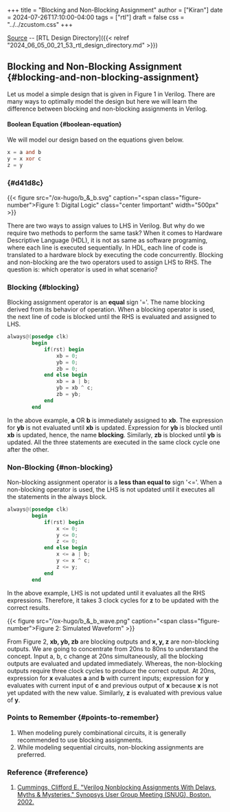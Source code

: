 +++
title = "Blocking and Non-Blocking Assignment"
author = ["Kiran"]
date = 2024-07-26T17:10:00-04:00
tags = ["rtl"]
draft = false
css = "../../zcustom.css"
+++

[Source](https://github.com/24x7fpga/RTL/tree/master/rtl_designs/block_vs_non_block) -- [RTL Design Directory]({{< relref "2024_06_05_00_21_53_rtl_design_directory.md" >}})


## Blocking and Non-Blocking Assignment {#blocking-and-non-blocking-assignment}

Let us model a simple design that is given in Figure 1 in Verilog. There are many ways to optimally model the design but here we will learn the difference between blocking and non-blocking assignments in Verilog.


#### Boolean Equation {#boolean-equation}

We will model our design based on the equations given below.

```verilog
x = a and b
y = x xor c
z = y
```


###  {#d41d8c}

{{< figure src="/ox-hugo/b_&_b.svg" caption="<span class=\"figure-number\">Figure 1: </span>Digital Logic" class="center !important" width="500px" >}}

There are two ways to assign values to LHS in Verilog. But why do we require two methods to perform the same task? When it comes to Hardware Descriptive Language (HDL), it is not as same as software programing, where each line is executed sequentially. In HDL, each line of code is translated to a hardware block by executing the code concurrently. Blocking and non-blocking are the two operators used to assign LHS to RHS. The question is: which operator is used in what scenario?


### Blocking {#blocking}

Blocking assignment operator is an **equal** sign '='. The name blocking derived from its behavior of operation. When a blocking operator is used, the next line of code is blocked until the RHS is evaluated and assigned to LHS.

```verilog
always@(posedge clk)
        begin
            if(rst) begin
                xb = 0;
                yb = 0;
                zb = 0;
            end else begin
                xb = a | b;
                yb = xb ^ c;
                zb = yb;
            end
        end
```

In the above example, **a** OR **b** is immediately assigned to **xb**. The expression for **yb** is not evaluated until **xb** is updated. Expression for **yb** is blocked until **xb** is updated, hence,  the name **blocking**. Similarly, **zb** is blocked until **yb** is updated. All the three statements are executed in the same clock cycle one after the other.


### Non-Blocking {#non-blocking}

Non-blocking assignment operator is a **less than equal to** sign '&lt;='. When a non-blocking operator is used, the LHS is not updated until it executes all the statements in the always block.

```verilog
always@(posedge clk)
        begin
            if(rst) begin
                x <= 0;
                y <= 0;
                z <= 0;
            end else begin
                x <= a | b;
                y <= x ^ c;
                z <= y;
            end
        end
```

In the above example, LHS is not updated  until it evaluates all the RHS expressions. Therefore, it takes 3 clock cycles for **z** to be updated with the correct results.

{{< figure src="/ox-hugo/b_&_b_wave.png" caption="<span class=\"figure-number\">Figure 2: </span>Simulated Waveform" >}}

From Figure 2,  **xb, yb, zb** are blocking outputs and **x, y, z** are non-blocking outputs. We are going to concentrate from 20ns to 80ns to understand the concept. Input a, b, c change at  20ns simultaneously, all the blocking outputs are evaluated and updated immediately. Whereas, the non-blocking outputs require three clock cycles to produce the correct output. At 20ns,  expression for **x** evaluates **a** and **b** with current inputs; expression for **y** evaluates with current input of **c** and previous output of **x** because **x** is not yet updated with the new value. Similarly, **z** is evaluated with previous value of **y**.


### Points to Remember {#points-to-remember}

1.  When modeling purely combinational circuits, it is generally recommended to use blocking assignments.
2.  While modeling sequential circuits, non-blocking assignments are preferred.


### Reference {#reference}

1.  [Cummings, Clifford E. "Verilog Nonblocking Assignments With Delays, Myths &amp; Mysteries." Synopsys User Group Meeting (SNUG), Boston. 2002.](http://www.sunburst-design.com/papers/CummingsSNUG2000SJ_NBA_rev1_2.pdf)
